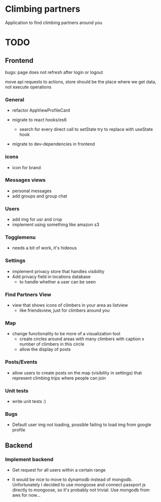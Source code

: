 # Climbing partners
Application to find climbing partners around you

# TODO

## Frontend

bugs: 
page does not refresh after login or logout

move api requests to actions, store should be the place where we get data, not execute operations 

### General
- refactor AppViewProfileCard 

- migrate to react hooks/es6
    - search for every direct call to setState try to replace with useState hook

- migrate to dev-dependencies in frontend

### icons
- icon for brand

### Messages views
- personal messages
- add groups and group chat

### Users
- add img for usr and crop
- implement using something like amazon s3

### Togglemenu
- needs a bit of work, it's hideous

### Settings
- implement privacy store that handles visibility
- Add privacy field in locations database
    - to handle whether a user can be seen

### Find Partners View
- view that shows icons of climbers in your area as listview
    - like friendsview, just for climbers around you

### Map
- change functionality to be more of a visualization tool
    - create circles around areas with many climbers with caption x number of climbers in this circle
    - allow the display of posts

### Posts/Events
- allow users to create posts on the map (visibility in settings) that represent climbing trips where people can join

### Unit tests
- write unit tests :)

### Bugs
- Default user img not loading, possible failing to load img from google profile

## Backend

### Implement backend
- Get request for all users within a certain range

- It would be nice to move to dynamodb instead of mongodb. Unfortunately I decided to use mongoose and connect passport js directly to mongoose, so it's probably not trivial. Use mongodb from aws for now...

